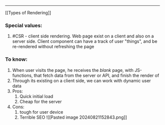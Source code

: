 ***
[[Types of Rendering]]
### Special values:
1. #CSR - client side rendering. Web page exist on a client and also on a server side. Client component can have a track of user "things", and be re-rendered without refreshing the page   
### To know: 
1. When user visits the page, he receives the *blank* page, with JS-functions, that fetch data from the server or API, and finish the render of 
2. Through its existing on a client side, we can work with dynamic user data 
3. Pros:
	1. Quick initial load 
	2. Cheap for the server 
4. Cons:
	1. tough for user device 
	2. Terrible SEO
![[Pasted image 20240821152843.png]]

